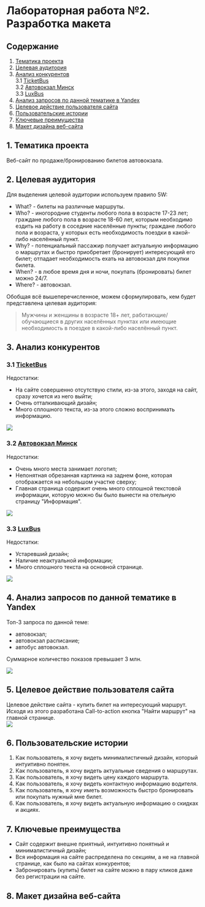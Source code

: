 # Лабораторная работа №2. Разработка макета  
  
## Содержание  
1. [Тематика проекта](#1-Тематика-проекта)  
2. [Целевая аудитория](#2-Целевая-аудитория)  
3. [Анализ конкурентов](#3-Анализ-конкурентов)  
3.1 [TicketBus](#31-TicketBus)  
3.2 [Автовокзал Минск](#32-Автовокзал-Минск)  
3.3 [LuxBus](#33-LuxBus)  
4. [Анализ запросов по данной тематике в Yandex](#4-Анализ-запросов-по-данной-тематике-в-Yandex)  
5. [Целевое действие пользователя сайта](#5-Целевое-действие-пользователя-сайта)  
6. [Пользовательские истории](#6-Пользовательские-истории)  
7. [Ключевые преимущества](#7-Ключевые-преимущества)  
8. [Макет дизайна веб-сайта](#8-Макет-дизайна-веб-сайта)  
  
## 1. Тематика проекта  
Веб-сайт по продаже/бронированию билетов автовокзала.  
  
## 2. Целевая аудитория  
Для выделения целевой аудитории используем правило 5W:  
* What? - билеты на различные маршруты.  
* Who? - иногородние студенты любого пола в возрасте 17-23 лет; граждане любого пола в возрасте 18-60 лет, которым необходимо ездить на работу в соседние населённые пункты; граждане любого пола и возраста, у которых есть необходимость поездки в какой-либо населённый пункт.  
* Why? - потенциальный пассажир получает актуальную информацию о маршрутах и быстро приобретает (бронирует) интересующий его билет; отпадает необходимость ехать на автовокзал для покупки билета.  
* When? - в любое время дня и ночи, покупать (бронировать) билет можно 24/7.  
* Where? - автовокзал.  
  
Обобщая всё вышеперечисленное, можем сформулировать, кем будет представлена целевая аудитория:  
> Мужчины и женщины в возрасте 18+ лет, работающие/обучающиеся в других населённых пунктах или имеющие необходимость в поездке в какой-либо населённый пункт.  
    
## 3. Анализ конкурентов  
### 3.1 [TicketBus](http://ticketbus.by/)  
Недостатки:  
* На сайте совершенно отсутствую стили, из-за этого, заходя на сайт, сразу хочется из него выйти;  
* Очень отталкивающий дизайн;  
* Много сплошного текста, из-за этого сложно воспринимать информацию.  
  
![](https://i.imgur.com/mVDeF00.png)  
  
### 3.2 [Автовокзал Минск](https://avtovokzal-minsk.ru/)  
Недостатки:  
* Очень много места занимает логотип;  
* Непонятная обрезанная картинка на заднем фоне, которая отображается на небольшом участке сверху;  
* Главная страница содержит очень много сплошной текстовой информации, которую можно бы было вынести на отельную страницу "Информация".  
  
![](https://i.imgur.com/pom6I3I.png)
  
### 3.3 [LuxBus](https://luxbus.by/)  
Недостатки:  
* Устаревший дизайн;  
* Наличие неактуальной информации;  
* Много сплошного текста на основной странице.  
  
![](https://i.imgur.com/pTmv6uh.png)  
  
## 4. Анализ запросов по данной тематике в Yandex  
Топ-3 запроса по данной теме:  
* автовокзал;  
* автовокзал расписание;  
* автобус автовокзал.  
  
Суммарное количество показов превышает 3 млн.  
  
![](https://i.imgur.com/sAkhRtC.png)  
  
## 5. Целевое действие пользователя сайта  
Целевое действие сайта - купить билет на интересующий маршрут.  
Исходя из этого разработана Call-to-action кнопка "Найти маршрут" на главной странице.  
![](https://i.imgur.com/wkNT1ZZ.png)  
  
## 6. Пользовательские истории  
1. Как пользователь, я хочу видеть минималистичный дизайн, который интуитивно понятен.  
2. Как пользователь, я хочу видеть актуальные сведения о маршрутах.  
3. Как пользователь, я хочу видеть цену каждого маршрута.  
4. Как пользователь, я хочу видеть контактную информацию водителя.  
5. Как пользователь, я хочу иметь возможность быстро бронировать или покупать нужный мне билет.  
6. Как пользователь, я хочу видеть актуальную информацию о скидках и акциях.  
  
## 7. Ключевые преимущества  
* Сайт содержит внешне приятный, интуитивно понятный и минималистичный дизайн;  
* Вся информация на сайте распределена по секциям, а не на главной странице, как было на сайтах конкурентов;  
* Забронировать (купить) билет на сайте можно в пару кликов даже без регистрации на сайте.  
  
## 8. Макет дизайна веб-сайта  
  
